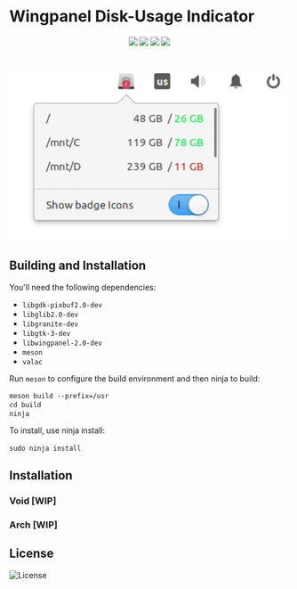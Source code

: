 #  Wingpanel Disk-Usage Indicator
<h4 align="center">
    <img src="https://img.shields.io/travis/LinArcX/giti"/>  <img src="https://img.shields.io/github/tag/LinArcX/giti.svg?colorB=green"/>  <img src="https://img.shields.io/github/repo-size/LinArcX/giti.svg"/>  <img src="https://img.shields.io/github/languages/top/LinArcX/giti.svg"/>
</h4>

<h1 align="center">
    <img src="data/assets/shot.png" align="center" width="800"/>
</h1>

## Building and Installation

You'll need the following dependencies:

 - `libgdk-pixbuf2.0-dev`
 - `libglib2.0-dev`
 - `libgranite-dev`
 - `libgtk-3-dev`
 - `libwingpanel-2.0-dev`
 - `meson`
 - `valac`

Run `meson` to configure the build environment and then ninja to build:

```
meson build --prefix=/usr
cd build
ninja
```

To install, use ninja install:

`sudo ninja install`

## Installation
### Void [WIP]

### Arch [WIP]

## License
![License](https://img.shields.io/github/license/LinArcX/giti.svg)
